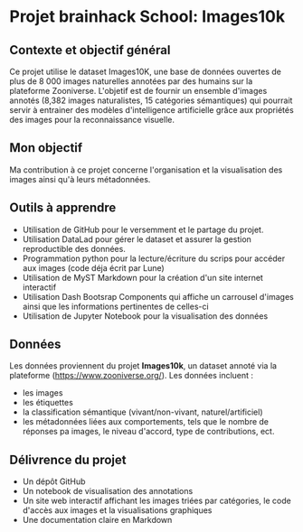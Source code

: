 # Projet brainhack School: Images10k

## Contexte et objectif général
Ce projet utilise le dataset Images10K, une base de données ouvertes de plus de 8 000 images naturelles annotées par des humains sur la plateforme Zooniverse. L'objetif est de fournir un ensemble d'images annotés (8,382 images naturalistes, 15 catégories sémantiques) qui pourrait servir à entrainer des modèles d'intelligence artificielle grâce aux propriétés des images pour la reconnaissance visuelle.

## Mon objectif
Ma contribution à ce projet concerne l'organisation et la visualisation des images ainsi qu'à leurs métadonnées.


## Outils à apprendre
- Utilisation de GitHub pour le versemment et le partage du projet.
- Utilisation DataLad pour gérer le dataset et assurer la gestion reproductible des 
  données.
- Programmation python pour la lecture/écriture du scrips pour accéder aux images 
  (code déja écrit par Lune)
-  Utilisation de MyST Markdown pour la création d'un site internet interactif 
- Utilisation Dash Bootsrap Components qui affiche un carrousel d'images ainsi que 
  les informations pertinentes de celles-ci
- Utilisation de Jupyter Notebook pour la visualisation des données
  

##  Données
Les données proviennent du projet **Images10k**, un dataset annoté  via la plateforme (https://www.zooniverse.org/). Les données incluent :
- les images
- les étiquettes 
- la classification sémantique (vivant/non-vivant, naturel/artificiel)
- les métadonnées liées aux comportements, tels que le nombre de réponses pa images, 
  le niveau d'accord, type de contributions, ect. 


##  Délivrence du projet 
- Un dépôt GitHub 
- Un notebook de visualisation des annotations
- Un site web interactif affichant les images triées par catégories, le code d'accès 
  aux images et la visualisations graphiques
- Une documentation claire en Markdown


